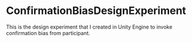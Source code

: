 # ConfirmationBiasDesignExperiment
This is the design experiment that I created in Unity Engine to invoke confirmation bias from participant.
